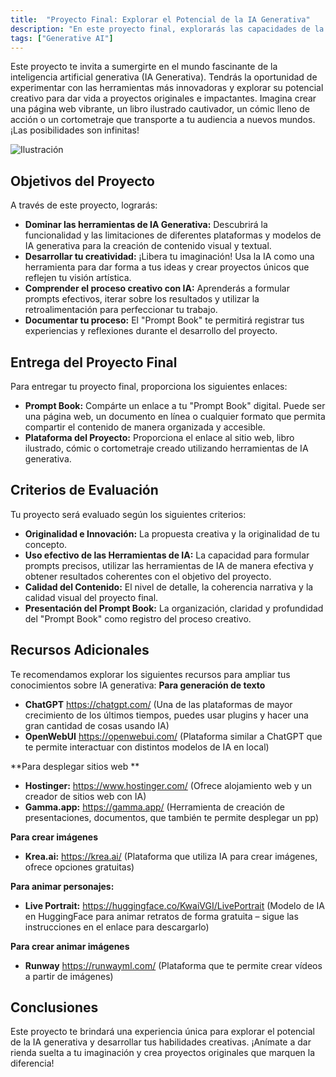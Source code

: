 ```yaml
---
title:  "Proyecto Final: Explorar el Potencial de la IA Generativa"
description: "En este proyecto final, explorarás las capacidades de la inteligencia artificial generativa (IA Generativa) para crear contenido original y emocionante. Podrás elegir entre diversos formatos creativos como páginas web, libros ilustrados, cómics o cortometrajes. Adicionalmente, documentarás tu proceso creativo a través de un 'Prompt Book', que registrará los prompts utilizados y las distintas inteligencias artificiales con las cuales lo hayan hecho."
tags: ["Generative AI"] 
---
```

Este proyecto te invita a sumergirte en el mundo fascinante de la inteligencia artificial generativa (IA Generativa). Tendrás la oportunidad de experimentar con las herramientas más innovadoras y explorar su potencial creativo para dar vida a proyectos originales e impactantes.  Imagina crear una página web vibrante, un libro ilustrado cautivador, un cómic lleno de acción o un cortometraje que transporte a tu audiencia a nuevos mundos. ¡Las posibilidades son infinitas!

![Ilustración](https://raw.githubusercontent.com/breatheco-de/applied-ai-syllabus/refs/heads/main/assets/a-modern-and-sleek-illustration-of-a-.png)



##  Objetivos del Proyecto 

A través de este proyecto, lograrás:

* **Dominar las herramientas de IA Generativa:** Descubrirá la funcionalidad y las limitaciones de diferentes plataformas y modelos de IA generativa para la creación de contenido visual y textual.
* **Desarrollar tu creatividad:** ¡Libera tu imaginación!  Usa la IA como una herramienta para dar forma a tus ideas y crear proyectos únicos que reflejen tu visión artística.
* **Comprender el proceso creativo con IA:** Aprenderás a formular prompts efectivos, iterar sobre los resultados y utilizar la retroalimentación para perfeccionar tu trabajo.
* **Documentar tu proceso:** El "Prompt Book" te permitirá registrar tus experiencias y reflexiones durante el desarrollo del proyecto.

## Entrega del Proyecto Final

Para entregar tu proyecto final, proporciona los siguientes enlaces:

* **Prompt Book:** Compárte un enlace a tu "Prompt Book" digital. Puede ser una página web, un documento en línea o cualquier formato que permita compartir el contenido de manera organizada y accesible.
* **Plataforma del Proyecto:**  Proporciona el enlace al sitio web, libro ilustrado, cómic o cortometraje creado utilizando herramientas de IA generativa.

## Criterios de Evaluación


Tu proyecto será evaluado según los siguientes criterios:

* **Originalidad e Innovación:** La propuesta creativa y la originalidad de tu concepto.
* **Uso efectivo de las Herramientas de IA:**  La capacidad para formular prompts precisos, utilizar las herramientas de IA de manera efectiva y obtener resultados coherentes con el objetivo del proyecto.
* **Calidad del Contenido:** El nivel de detalle, la coherencia narrativa y la calidad visual del proyecto final.
* **Presentación del Prompt Book:** La organización, claridad y profundidad del "Prompt Book" como registro del proceso creativo. 

## Recursos Adicionales

Te recomendamos explorar los siguientes recursos para ampliar tus conocimientos sobre IA generativa:
**Para generación de texto**
* **ChatGPT** https://chatgpt.com/ (Una de las plataformas de mayor crecimiento de los últimos tiempos, puedes usar plugins y hacer una gran cantidad de cosas usando IA)
* **OpenWebUI** https://openwebui.com/ (Plataforma similar a ChatGPT que te permite interactuar con distintos modelos de IA en local)

**Para desplegar sitios web **
* **Hostinger:** https://www.hostinger.com/ (Ofrece alojamiento web y un creador de sitios web con IA)
* **Gamma.app:** https://gamma.app/ (Herramienta de creación de presentaciones, documentos, que también te permite desplegar un pp)

**Para crear imágenes**

* **Krea.ai:** https://krea.ai/ (Plataforma que utiliza IA para crear imágenes, ofrece opciones gratuitas)

**Para animar personajes:**

* **Live Portrait:** https://huggingface.co/KwaiVGI/LivePortrait (Modelo de IA en HuggingFace para animar retratos de forma gratuita – sigue las instrucciones en el enlace para descargarlo)


**Para crear animar imágenes**
* **Runway** https://runwayml.com/ (Plataforma que te permite crear vídeos a partir de imágenes)

## Conclusiones

Este proyecto te brindará una experiencia única para explorar el potencial de la IA generativa y desarrollar tus habilidades creativas. ¡Anímate a dar rienda suelta a tu imaginación y crea proyectos originales que marquen la diferencia!



